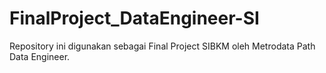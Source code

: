 # FinalProject_DataEngineer-SI

Repository ini digunakan sebagai Final Project SIBKM oleh Metrodata Path Data Engineer. 
